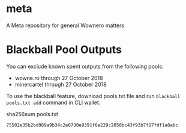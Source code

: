 # meta
A Meta repository for general Wownero matters

# Blackball Pool Outputs

You can exclude known spent outputs from the following pools:

* wowne.ro through 27 October 2018
* minercartel through 27 October 2018

To use the blackball feature, download pools.txt file and run `blackball pools.txt add` command in CLI wallet.

sha256sum pools.txt

`75502e35b2bd989a9b34c2e6730e9391f6e229c2058bc43f93b7f17fdf1a0abc`
